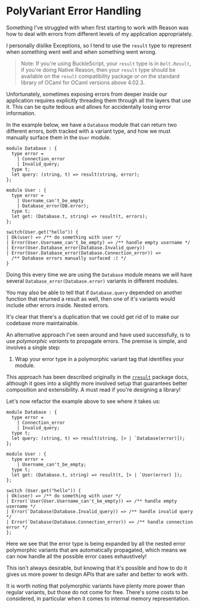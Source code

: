 # PolyVariant Error Handling

Something I've struggled with when first starting to work with Reason was how to
deal with errors from different levels of my application appropriately.

I personally dislike Exceptions, so I tend to use the `result` type to represent
when something went well and when something went wrong.

> Note: If you're using BuckleScript, your `result` type is in `Belt.Result`,
> if you're doing Native Reason, then your `result` type should be available on
> the `result` compatibility package or on the standard library of OCaml for
> OCaml versions above 4.02.3.

Unfortunately, sometimes exposing errors from deeper inside our application
requires explicitly threading them through all the layers that use it. This can
be quite tedious and allows for accidentally losing error information.

In the example below, we have a `Database` module that can return two different
errors, both tracked with a variant type, and how we must manually surface them
in the `User` module.

```reason
module Database : {
  type error =
    | Connection_error
    | Invalid_query;
  type t; 
  let query: (string, t) => result(string, error);
};

module User : {
  type error =
    | Username_can't_be_empty
    | Database_error(DB.error);
  type t;
  let get: (Database.t, string) => result(t, errors);
};

switch(User.get("hello")) {
| Ok(user) => /** do something with user */
| Error(User.Username_can't_be_empty) => /** handle empty username */
| Error(User.Database_error(Database.Invalid_query))
| Error(User.Database_error(Database.Connection_error)) =>
  /** Database errors manually surfaced :( */
}
```

Doing this every time we are using the `Database` module means we will have
several `Database_error(Database.error)` variants in different modules.

You may also be able to tell that if `Database.query` depended on another
function that returned a result as well, then one of it's variants would
include other errors inside. Nested errors.

It's clear that there's a duplication that we could get rid of to make our
codebase more maintainable.

An alternative approach I've seen around and have used successfully, is to use
_polymorphic variants_ to propagate errors. The premise is simple, and involves
a single step:

1. Wrap your error type in a polymorphic variant tag that identifies your
   module.

This approach has been described originally in the
[`rresult`](http://erratique.ch/software/rresult/doc/Rresult.html#2_Customerrortypes)
package docs, although it goes into a slightly more involved setup that
guarantees better composition and extensibility. A must read if you're
designing a library!

Let's now refactor the example above to see where it takes us:

```reason
module Database : {
  type error =
    | Connection_error
    | Invalid_query;
  type t;
  let query: (string, t) => result(string, [> | `Database(error)]);
};

module User : {
  type error =
    | Username_can't_be_empty;
  type t;
  let get: (Database.t, string) => result(t, [> | `User(error) ]);
};

switch (User.get("hello")) {
| Ok(user) => /** do something with user */
| Error(`User(User.Username_can't_be_empty)) => /** handle empty username */
| Error(`Database(Database.Invalid_query)) => /** handle invalid query */
| Error(`Database(Database.Connection_error)) => /** handle connection error */
};
```

Here we see that the error type is being expanded by all the nested error
polymorphic variants that are automatically propagated, which means we can now
handle all the possible error cases exhaustively!

This isn't always desirable, but knowing that it's possible and how to do it
gives us more power to design APIs that are safer and better to work with.

It is worth noting that polymorphic variants have plenty more power than regular
variants, but those do not come for free. There's some costs to be considered,
in particular when it comes to internal memory representation.


